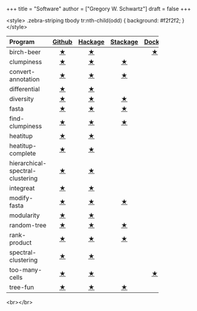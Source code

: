 +++
title = "Software"
author = ["Gregory W. Schwartz"]
draft = false
+++

&lt;style&gt;
.zebra-striping tbody tr:nth-child(odd) {
  background: #f2f2f2;
}
&lt;/style&gt;

<style>.zebra-striping table { width: 80%;  }</style>

<div class="ox-hugo-table zebra-striping">

| Program                          | [Github](https://github.com/GregorySchwartz)                             | [Hackage](http://hackage.haskell.org/user/GregorySchwartz)               | [Stackage](https://www.stackage.org/)                                     | [Docker](https://hub.docker.com/u/gregoryschwartz)           |
|:---------------------------------|:------------------------------------------------------------------------:|:------------------------------------------------------------------------:|:-------------------------------------------------------------------------:|:------------------------------------------------------------:|
| birch-beer                       | [★](https://github.com/GregorySchwartz/birch-beer)                       | [★](http://hackage.haskell.org/package/birch-beer)                       |                                                                           | [★](https://hub.docker.com/r/gregoryschwartz/birch-beer)     |
| clumpiness                       | [★](https://github.com/GregorySchwartz/clumpiness)                       | [★](http://hackage.haskell.org/package/clumpiness)                       | [★](https://www.stackage.org/lts-8.20/package/clumpiness-0.17.0.0)        |                                                              |
| convert-annotation               | [★](https://github.com/GregorySchwartz/convert-annotation)               | [★](http://hackage.haskell.org/package/convert-annotation)               | [★](https://www.stackage.org/lts-8.20/package/convert-annotation-0.5.0.1) |                                                              |
| differential                     | [★](https://github.com/GregorySchwartz/differential)                     | [★](http://hackage.haskell.org/package/differential)                     |                                                                           |                                                              |
| diversity                        | [★](https://github.com/GregorySchwartz/diversity)                        | [★](http://hackage.haskell.org/package/diversity)                        | [★](https://www.stackage.org/lts-8.20/package/diversity-0.8.0.2)          |                                                              |
| fasta                            | [★](https://github.com/GregorySchwartz/fasta)                            | [★](http://hackage.haskell.org/package/fasta)                            | [★](https://www.stackage.org/lts-8.20/package/fasta-0.10.4.2)             |                                                              |
| find-clumpiness                  | [★](https://github.com/GregorySchwartz/find-clumpiness)                  | [★](http://hackage.haskell.org/package/find-clumpiness)                  | [★](https://www.stackage.org/lts-9.0/package/find-clumpiness-0.2.1.3)     |                                                              |
| heatitup                         | [★](https://github.com/GregorySchwartz/heatitup)                         | [★](https://hackage.haskell.org/package/heatitup)                        |                                                                           |                                                              |
| heatitup-complete                | [★](https://github.com/GregorySchwartz/heatitup-complete)                | [★](https://hackage.haskell.org/package/heatitup-complete)               |                                                                           |                                                              |
| hierarchical-spectral-clustering | [★](https://github.com/GregorySchwartz/hierarchical-spectral-clustering) | [★](http://hackage.haskell.org/package/hierarchical-spectral-clustering) |                                                                           |                                                              |
| integreat                        | [★](https://github.com/GregorySchwartz/integreat)                        | [★](http://hackage.haskell.org/package/integreat)                        |                                                                           |                                                              |
| modify-fasta                     | [★](https://github.com/GregorySchwartz/modify-fasta)                     | [★](http://hackage.haskell.org/package/modify-fasta)                     | [★](https://www.stackage.org/lts-8.20/package/modify-fasta-0.8.2.3)       |                                                              |
| modularity                       | [★](https://github.com/GregorySchwartz/modularity)                       | [★](http://hackage.haskell.org/package/modularity)                       |                                                                           |                                                              |
| random-tree                      | [★](https://github.com/GregorySchwartz/random-tree)                      | [★](http://hackage.haskell.org/package/random-tree)                      | [★](https://www.stackage.org/lts-8.20/package/random-tree-0.6.0.5)        |                                                              |
| rank-product                     | [★](https://github.com/GregorySchwartz/rank-product)                     | [★](http://hackage.haskell.org/package/rank-product)                     | [★](https://www.stackage.org/lts-8.20/package/rank-product-0.2.0.1)       |                                                              |
| spectral-clustering              | [★](https://github.com/GregorySchwartz/spectral-clustering)              | [★](http://hackage.haskell.org/package/spectral-clustering)              |                                                                           |                                                              |
| too-many-cells                   | [★](https://github.com/GregorySchwartz/too-many-cells)                   | [★](http://hackage.haskell.org/package/too-many-cells)                   |                                                                           | [★](https://hub.docker.com/r/gregoryschwartz/too-many-cells) |
| tree-fun                         | [★](https://github.com/GregorySchwartz/tree-fun)                         | [★](http://hackage.haskell.org/package/tree-fun)                         | [★](https://www.stackage.org/lts-8.20/package/tree-fun-0.8.1.0)           |                                                              |

</div>

&lt;br&gt;&lt;/br&gt;